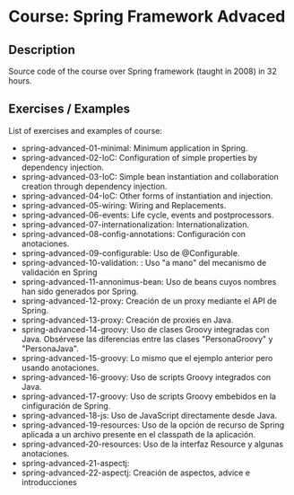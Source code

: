 # Course: Spring Framework Advaced

## Description

Source code of the course over Spring framework (taught in 2008) in 32 hours.

## Exercises / Examples

List of exercises and examples of course:

- spring-advanced-01-minimal: Minimum application in Spring.
- spring-advanced-02-IoC: Configuration of simple properties by dependency injection.
- spring-advanced-03-IoC: Simple bean instantiation and collaboration creation through dependency injection.
- spring-advanced-04-IoC: Other forms of instantiation and injection.
- spring-advanced-05-wiring: Wiring and Replacements.
- spring-advanced-06-events: Life cycle, events and postprocessors.
- spring-advanced-07-internationalization: Internationalization.
- spring-advanced-08-config-annotations: Configuración con anotaciones.
- spring-advanced-09-configurable: Uso de @Configurable.
- spring-advanced-10-validation: : Uso "a mano" del mecanismo de validación en Spring
- spring-advanced-11-annonimus-bean: Uso de beans cuyos nombres han sido generados por Spring.
- spring-advanced-12-proxy: Creación de un proxy mediante el API de Spring.
- spring-advanced-13-proxy: Creación de proxies en Java.
- spring-advanced-14-groovy: Uso de clases Groovy integradas con Java. Obsérvese las diferencias entre las clases "PersonaGroovy" y "PersonaJava".
- spring-advanced-15-groovy: Lo mismo que el ejemplo anterior pero usando anotaciones.
- spring-advanced-16-groovy: Uso de scripts Groovy integrados con Java.
- spring-advanced-17-groovy: Uso de scripts Groovy embebidos en la cinfiguración de Spring.
- spring-advanced-18-js: Uso de JavaScript directamente desde Java.
- spring-advanced-19-resources: Uso de la opción de recurso de Spring aplicada a un archivo presente en el classpath de la aplicación.
- spring-advanced-20-resources: Uso de la interfaz Resource y algunas anotaciones.
- spring-advanced-21-aspectj:
- spring-advanced-22-aspectj: Creación de aspectos, advice e introducciones
